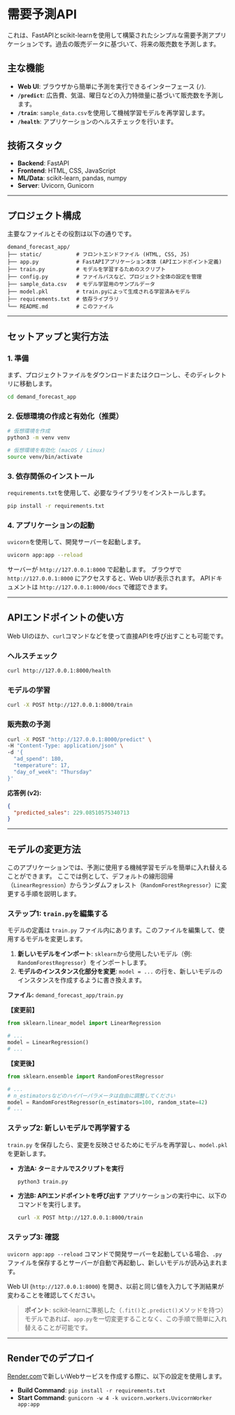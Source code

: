 # 需要予測API

これは、FastAPIとscikit-learnを使用して構築されたシンプルな需要予測アプリケーションです。過去の販売データに基づいて、将来の販売数を予測します。

## 主な機能

- **Web UI**: ブラウザから簡単に予測を実行できるインターフェース (`/`).
- **`/predict`**: 広告費、気温、曜日などの入力特徴量に基づいて販売数を予測します。
- **`/train`**: `sample_data.csv`を使用して機械学習モデルを再学習します。
- **`/health`**: アプリケーションのヘルスチェックを行います。

## 技術スタック

- **Backend**: FastAPI
- **Frontend**: HTML, CSS, JavaScript
- **ML/Data**: scikit-learn, pandas, numpy
- **Server**: Uvicorn, Gunicorn

---

## プロジェクト構成

主要なファイルとその役割は以下の通りです。

```
demand_forecast_app/
├── static/           # フロントエンドファイル (HTML, CSS, JS)
├── app.py            # FastAPIアプリケーション本体 (APIエンドポイント定義)
├── train.py          # モデルを学習するためのスクリプト
├── config.py         # ファイルパスなど、プロジェクト全体の設定を管理
├── sample_data.csv   # モデル学習用のサンプルデータ
├── model.pkl         # train.pyによって生成される学習済みモデル
├── requirements.txt  # 依存ライブラリ
└── README.md         # このファイル
```

---

## セットアップと実行方法

### 1. 準備

まず、プロジェクトファイルをダウンロードまたはクローンし、そのディレクトリに移動します。

```bash
cd demand_forecast_app
```

### 2. 仮想環境の作成と有効化（推奨）

```bash
# 仮想環境を作成
python3 -m venv venv

# 仮想環境を有効化 (macOS / Linux)
source venv/bin/activate
```

### 3. 依存関係のインストール

`requirements.txt`を使用して、必要なライブラリをインストールします。

```bash
pip install -r requirements.txt
```

### 4. アプリケーションの起動

`uvicorn`を使用して、開発サーバーを起動します。

```bash
uvicorn app:app --reload
```

サーバーが `http://127.0.0.1:8000` で起動します。
ブラウザで `http://127.0.0.1:8000` にアクセスすると、Web UIが表示されます。
APIドキュメントは `http://127.0.0.1:8000/docs` で確認できます。

---

## APIエンドポイントの使い方

Web UIのほか、`curl`コマンドなどを使って直接APIを呼び出すことも可能です。

### ヘルスチェック

```bash
curl http://127.0.0.1:8000/health
```

### モデルの学習

```bash
curl -X POST http://127.0.0.1:8000/train
```

### 販売数の予測

```bash
curl -X POST "http://127.0.0.1:8000/predict" \
-H "Content-Type: application/json" \
-d '{
  "ad_spend": 180,
  "temperature": 17,
  "day_of_week": "Thursday"
}'
```

**応答例 (v2):**
```json
{
  "predicted_sales": 229.08510575340713
}
```

---

## モデルの変更方法

このアプリケーションでは、予測に使用する機械学習モデルを簡単に入れ替えることができます。
ここでは例として、デフォルトの線形回帰（`LinearRegression`）からランダムフォレスト（`RandomForestRegressor`）に変更する手順を説明します。

### ステップ1: `train.py`を編集する

モデルの定義は `train.py` ファイル内にあります。このファイルを編集して、使用するモデルを変更します。

1.  **新しいモデルをインポート**: `sklearn`から使用したいモデル（例: `RandomForestRegressor`）をインポートします。
2.  **モデルのインスタンス化部分を変更**: `model = ...` の行を、新しいモデルのインスタンスを作成するように書き換えます。

**ファイル:** `demand_forecast_app/train.py`

**【変更前】**
```python
from sklearn.linear_model import LinearRegression

# ...
model = LinearRegression()
# ...
```

**【変更後】**
```python
from sklearn.ensemble import RandomForestRegressor

# ...
# n_estimatorsなどのハイパーパラメータは自由に調整してください
model = RandomForestRegressor(n_estimators=100, random_state=42)
# ...
```

### ステップ2: 新しいモデルで再学習する

`train.py` を保存したら、変更を反映させるためにモデルを再学習し、`model.pkl` を更新します。

- **方法A: ターミナルでスクリプトを実行**
  ```bash
  python3 train.py
  ```
- **方法B: APIエンドポイントを呼び出す**
  アプリケーションの実行中に、以下のコマンドを実行します。
  ```bash
  curl -X POST http://127.0.0.1:8000/train
  ```

### ステップ3: 確認

`uvicorn app:app --reload` コマンドで開発サーバーを起動している場合、`.py`ファイルを保存するとサーバーが自動で再起動し、新しいモデルが読み込まれます。

Web UI (`http://127.0.0.1:8000`) を開き、以前と同じ値を入力して予測結果が変わることを確認してください。

> **ポイント**: scikit-learnに準拠した（`.fit()`と`.predict()`メソッドを持つ）モデルであれば、`app.py`を一切変更することなく、この手順で簡単に入れ替えることが可能です。

---

## Renderでのデプロイ

[Render.com](https://render.com/)で新しいWebサービスを作成する際に、以下の設定を使用します。

- **Build Command**: `pip install -r requirements.txt`
- **Start Command**: `gunicorn -w 4 -k uvicorn.workers.UvicornWorker app:app`